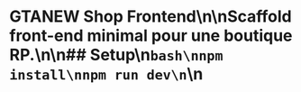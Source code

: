 # GTANEW Shop Frontend\n\nScaffold front-end minimal pour une boutique RP.\n\n## Setup\n```bash\nnpm install\nnpm run dev\n```\n
